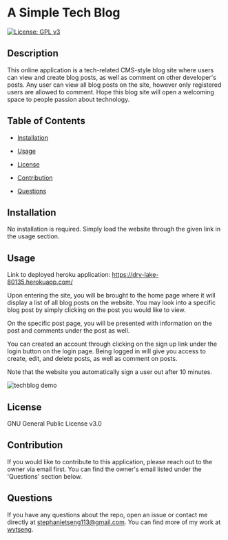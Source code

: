 # A Simple Tech Blog

[![License: GPL v3](https://img.shields.io/badge/License-GPLv3-blue.svg)](https://www.gnu.org/licenses/gpl-3.0)

## Description 

This online application is a tech-related CMS-style blog site where users can view and create blog posts, as well as comment on other developer's posts. Any user can view all blog posts on the site, however only registered users are allowed to comment. Hope this blog site will open a welcoming space to people passion about technology.

## Table of Contents 

* [Installation](#installation) 

* [Usage](#Usage) 

* [License](#license) 

* [Contribution](#contribution) 

* [Questions](#questions) 

## Installation 

No installation is required. Simply load the website through the given link in the usage section.

## Usage 

Link to deployed heroku application: https://dry-lake-80135.herokuapp.com/ 

Upon entering the site, you will be brought to the home page where it will display a list of all blog posts on the website. You may look into a specific blog post by simply clicking on the post you would like to view. 

On the specific post page, you will be presented with information on the post and comments under the post as well.

You can created an account through clicking on the sign up link under the login button on the login page. Being logged in will give you access to create, edit, and delete posts, as well as comment on posts.

Note that the website you automatically sign a user out after 10 minutes. 

![techblog demo](/tech-blog-demo.gif)


## License 

GNU General Public License v3.0

## Contribution

If you would like to contribute to this application, please reach out to the owner via email first. You can find the owner's email listed under the 'Questions' section below.  

## Questions 
If you have any questions about the repo, open an issue or contact me directly at stephanietseng113@gmail.com. 
You can find more of my work at [wytseng](https://github.com/wytseng).